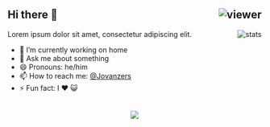 ## Hi there 👋 <img align="right" src="https://komarev.com/ghpvc/?username=jovanzers&style=flat&color=d83a7c&label=Views" alt="viewer" />

<img align="right" src="https://github-readme-stats.vercel.app/api?username=jovanzers&show_icons=true&theme=radical&include_all_commits=true&count_private=true" alt="stats" />

Lorem ipsum dolor sit amet, consectetur adipiscing elit.

- 🔭 I’m currently working on home
- 💬 Ask me about something
- 😄 Pronouns: he/him
- 📫 How to reach me: [@Jovanzers](https://twitter.com/jovanzers)
- ⚡ Fun fact: I ❤️ 😺 <br>&nbsp;

<p align="center">
  <a href="https://github.com/anuraghazra/github-readme-stats">
    <img src="https://github-readme-stats.vercel.app/api/top-langs/?username=jovanzers&layout=compact&theme=radical&card_width=800&langs_count=10" />
  </a>
<!-- <a href="https://github.com/jovanzers">
  <img height="180em" src="https://github-readme-stats.vercel.app/api?username=jovanzers&show_icons=true&theme=radical&include_all_commits=true&count_private=true" />
  <img height="180em" src="https://github-readme-stats.vercel.app/api/top-langs/?username=jovanzers&layout=compact&theme=radical" />
</a> -->
</p>
